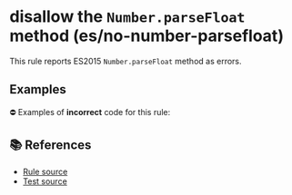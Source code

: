 # disallow the `Number.parseFloat` method (es/no-number-parsefloat)

This rule reports ES2015 `Number.parseFloat` method as errors.

## Examples

⛔ Examples of **incorrect** code for this rule:

<eslint-playground type="bad" code="/*eslint es/no-number-parsefloat: error */
const b = Number.parseFloat(value)
" />

## 📚 References

- [Rule source](https://github.com/mysticatea/eslint-plugin-es/blob/v1.3.1/lib/rules/no-number-parsefloat.js)
- [Test source](https://github.com/mysticatea/eslint-plugin-es/blob/v1.3.1/tests/lib/rules/no-number-parsefloat.js)
